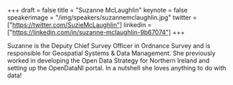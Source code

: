 +++
draft = false
title = "Suzanne McLaughlin"
keynote = false
speakerimage = "/img/speakers/suzannemclaughlin.jpg"
twitter = ["https://twitter.com/SuzieMcLaughlin"]
linkedin = ["https://linkedin.com/in/suzanne-mclaughlin-9b67074"]
+++

Suzanne is the Deputy Chief Survey Officer in Ordnance Survey and is responsible for Geospatial Systems & Data Management. She previously worked in developing the Open Data Strategy for Northern Ireland and setting up the OpenDataNI portal. In a nutshell she loves anything to do with data!